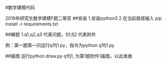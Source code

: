 #数学建模代码

2019年研究生数学建模F题二等奖
##安装
1.安装python3
2.在当前路径输入 pip install -r requirements.txt

##解题
1.q1,q2,q3 代表问题，fj1,fj2 代表附件

例：第一题第一问运行q1fj1.py，指令为python q1fj1.py

##画图
运行python draw.py q1fj1, 为第1题附件1画图，以此类推